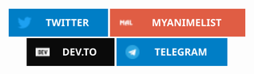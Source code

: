<!--**僕だけ知ってるんだ これらすべて
喜びの対価だと 昨今のドル円相場はどう? この際だもう 目指そうか せっかくだから!**

**- 野田洋次郎**
-->

<p align="center">
<a href="https://twitter.com/theradcolor"><img src="https://github.com/theradcolor/theradcolor/blob/master/assets/twitter.svg"/></a>
<a href="https://myanimelist.net/profile/theradcolor"><img src="https://github.com/theradcolor/theradcolor/blob/master/assets/mal.svg"/></a>
<a href="https://dev.to/theradcolor"><img src="https://github.com/theradcolor/theradcolor/blob/master/assets/dev.to.svg"/></a>
<a href="https://t.me/theradcolor"><img src="https://github.com/theradcolor/theradcolor/blob/master/assets/telegram.svg"/></a>
</p>